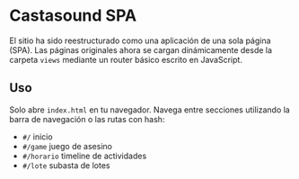 # Castasound SPA

El sitio ha sido reestructurado como una aplicación de una sola página (SPA). Las páginas originales ahora se cargan dinámicamente desde la carpeta `views` mediante un router básico escrito en JavaScript.

## Uso
Solo abre `index.html` en tu navegador. Navega entre secciones utilizando la barra de navegación o las rutas con hash:
- `#/` inicio
- `#/game` juego de asesino
- `#/horario` timeline de actividades
- `#/lote` subasta de lotes
